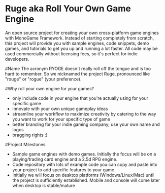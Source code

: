 # Ruge aka Roll Your Own Game Engine

An open source project for creating your own cross-platform game engines with MonoGame Framework.  Instead of starting completely from scratch, this project will provide you with sample engines, code snippets, demo games, and tutorials to get you up and running a lot faster.  All code may be used commercially without licensing fees, so it's perfect for indie developers. 

#Name
The acronym RYOGE doesn't really roll off the tongue and is too hard to remember.  So we nicknamed the project Ruge, pronounced like "rouge" or "rogue" (your preference).

#Why roll your own engine for your games?

* only include code in your engine that you're actually using for your specific game
* innovate with your own unique gameplay ideas
* streamline your workflow to maximize creativity by catering to the way you want to work for your specific type of game 
* better branding for your indie gaming company; use your own name and logos
* bragging rights ;)

#Project Milestones

* Sample game engines with demo games.  Initially the focus will be on a playing/trading card engine and a 2.5d RPG engine.
* Code repository with lots of example code you can copy and paste into your project to add specific features to your game
* Initially we will focus on desktop platforms (Windows/Linux/Mac) until the project is sufficiently established.  Mobile and console will come later when desktop is stable/mature
